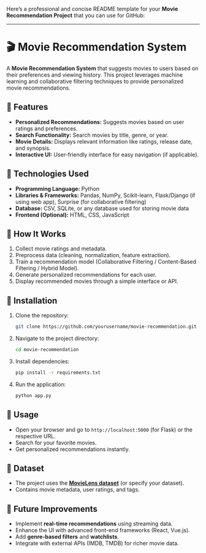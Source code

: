 Here’s a professional and concise README template for your **Movie Recommendation Project** that you can use for GitHub:

---

# 🎬 Movie Recommendation System

A **Movie Recommendation System** that suggests movies to users based on their preferences and viewing history. This project leverages machine learning and collaborative filtering techniques to provide personalized movie recommendations.

## 🔹 Features

* **Personalized Recommendations:** Suggests movies based on user ratings and preferences.
* **Search Functionality:** Search movies by title, genre, or year.
* **Movie Details:** Displays relevant information like ratings, release date, and synopsis.
* **Interactive UI:** User-friendly interface for easy navigation (if applicable).

## 🔹 Technologies Used

* **Programming Language:** Python
* **Libraries & Frameworks:** Pandas, NumPy, Scikit-learn, Flask/Django (if using web app), Surprise (for collaborative filtering)
* **Database:** CSV, SQLite, or any database used for storing movie data
* **Frontend (Optional):** HTML, CSS, JavaScript

## 🔹 How It Works

1. Collect movie ratings and metadata.
2. Preprocess data (cleaning, normalization, feature extraction).
3. Train a recommendation model (Collaborative Filtering / Content-Based Filtering / Hybrid Model).
4. Generate personalized recommendations for each user.
5. Display recommended movies through a simple interface or API.

## 🔹 Installation

1. Clone the repository:

   ```bash
   git clone https://github.com/yourusername/movie-recommendation.git
   ```
2. Navigate to the project directory:

   ```bash
   cd movie-recommendation
   ```
3. Install dependencies:

   ```bash
   pip install -r requirements.txt
   ```
4. Run the application:

   ```bash
   python app.py
   ```

## 🔹 Usage

* Open your browser and go to `http://localhost:5000` (for Flask) or the respective URL.
* Search for your favorite movies.
* Get personalized recommendations instantly.

## 🔹 Dataset

* The project uses the **[MovieLens dataset](https://grouplens.org/datasets/movielens/)** (or specify your dataset).
* Contains movie metadata, user ratings, and tags.

## 🔹 Future Improvements

* Implement **real-time recommendations** using streaming data.
* Enhance the UI with advanced front-end frameworks (React, Vue.js).
* Add **genre-based filters** and **watchlists**.
* Integrate with external APIs (IMDB, TMDB) for richer movie data.


